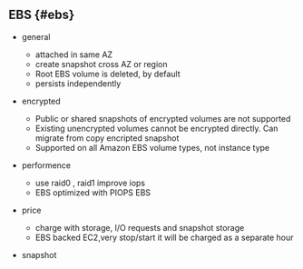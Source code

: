 ## EBS {#ebs}

* general
 
  * attached in same AZ
  * create snapshot cross AZ or region
  * Root EBS volume is deleted, by default
  * persists independently
* encrypted
 
  * Public or shared snapshots of encrypted volumes are not supported
  * Existing unencrypted volumes cannot be encrypted directly. Can migrate from copy encripted snapshot
  * Supported on all Amazon EBS volume types, not instance type
* performence
 
  * use raid0 , raid1 improve iops
  * EBS optimized with PIOPS EBS
* price
 
  * charge with storage, I/O requests and snapshot storage
  * EBS backed EC2,very stop/start it will be charged as a separate hour
* snapshot



